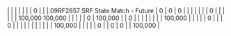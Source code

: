 | | | | | | | 0 | |
| 09RF2857 SRF State Match - Future | 0 | 0 | 0 | | | | |
| | 0 | | | | | | 100,000  100,000 |
| | | | 0 | 100,000 | | 0 | |
| | | | | | 100,000 | | |
| | 0 | | | 0 | | | |
| | | | | | | 100,000 | |
| | | 0 | | 0 | 0 | | 100,000 |